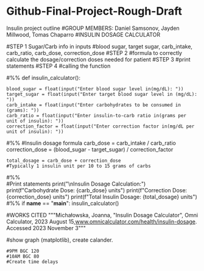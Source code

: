 # Github-Final-Project-Rough-Draft
Insulin project outline
#GROUP MEMBERS: Daniel Samsonov, Jayden Millwood, Tomas Chaparro
#INSULIN DOSAGE CALCULATOR

#STEP 1 Sugar/Carb info in inputs
#blood sugar, target sugar, carb_intake, carb_ratio, carb_dose, correction_dose
#STEP 2 
#formula to correctly calculate the dosage/correction doses needed for patient
#STEP 3
#print statements
#STEP 4
#calling the function

#%%
def insulin_calculator():

    blood_sugar = float(input("Enter blood sugar level in(mg/dL): "))
    target_sugar = float(input("Enter target blood sugar level in (mg/dL): "))
    carb_intake = float(input("Enter carbohydrates to be consumed in (grams): "))
    carb_ratio = float(input("Enter insulin-to-carb ratio in(grams per unit of insulin): "))
    correction_factor = float(input("Enter correction factor in(mg/dL per unit of insulin): "))
#%%
#Insulin dosage formula
    carb_dose = carb_intake / carb_ratio
    correction_dose = (blood_sugar - target_sugar) / correction_factor

    total_dosage = carb_dose + correction_dose
    #Typically 1 insulin unit per 10 to 15 grams of carbs
#%%    
#Print statements
    print("\nInsulin Dosage Calculation:")
    print(f"Carbohydrate Dose: {carb_dose} units")
    print(f"Correction Dose: {correction_dose} units")
    print(f"Total Insulin Dosage: {total_dosage} units")
#%%
if __name__ == "__main__":
    insulin_calculator()

#WORKS CITED
    """Michałowska, Joanna, "Insulin Dosage Calculator",
    Omni Calculator, 2023 August 15,www.omnicalculator.com/health/insulin-dosage.
    Accessed 2023 November 3"""


#show graph (matplotlib), create calander.


    #9PM BGC 120
    #10AM BGC 80
    #Create time delays 

